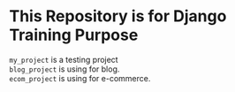 # This Repository is for Django Training Purpose

`my_project` is a testing project<br/>
`blog_project` is using for blog.<br/>
`ecom_project` is using for e-commerce.
